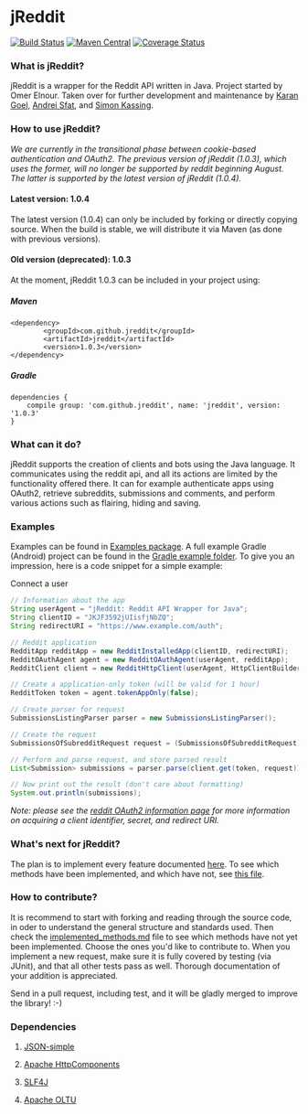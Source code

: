 jReddit
=====

[![Build Status](https://travis-ci.org/jReddit/jReddit.png?branch=master)](https://travis-ci.org/jReddit/jReddit)
[![Maven Central](https://maven-badges.herokuapp.com/maven-central/com.github.jreddit/jreddit/badge.svg?style=flat)](https://maven-badges.herokuapp.com/maven-central/com.github.jreddit/jreddit)
[![Coverage Status](https://coveralls.io/repos/jReddit/jReddit/badge.svg)](https://coveralls.io/r/jReddit/jReddit)

### What is jReddit?
jReddit is a wrapper for the Reddit API written in Java. Project started by Omer Elnour. Taken over for further development and maintenance by [Karan Goel](https://github.com/karan), [Andrei Sfat](https://github.com/sfat), and [Simon Kassing](https://github.com/snkas).

### How to use jReddit?
*We are currently in the transitional phase between cookie-based authentication and OAuth2. The previous version of jReddit (1.0.3), which uses the former, will no longer be supported by reddit beginning August. The latter is supported by the latest version of jReddit (1.0.4).*

#### Latest version: 1.0.4
The latest version (1.0.4) can only be included by forking or directly copying source. When the build is stable, we will distribute it via Maven (as done with previous versions).

#### Old version (deprecated): 1.0.3

At the moment, jReddit 1.0.3 can be included in your project using:

##### Maven
```
<dependency>
        <groupId>com.github.jreddit</groupId>
        <artifactId>jreddit</artifactId>
        <version>1.0.3</version>
</dependency>
```

##### Gradle
```
dependencies {
    compile group: 'com.github.jreddit', name: 'jreddit', version: '1.0.3'
}
```
### What can it do?
jReddit supports the creation of clients and bots using the Java language. It communicates using the reddit api, and all its actions are limited by the functionality offered there. It can for example authenticate apps using OAuth2, retrieve subreddits, submissions and comments, and perform various actions such as flairing, hiding and saving.

### Examples
Examples can be found in [Examples package](https://github.com/jReddit/jReddit/tree/master/src/main/java/examples). A full example Gradle (Android) project can be found in the [Gradle example folder](https://github.com/jReddit/jReddit/tree/master/examples/Jreddit-sample-project). To give you an impression, here is a code snippet for a simple example:

Connect a user
```java
// Information about the app
String userAgent = "jReddit: Reddit API Wrapper for Java";
String clientID = "JKJF3592jUIisfjNbZQ";
String redirectURI = "https://www.example.com/auth";

// Reddit application
RedditApp redditApp = new RedditInstalledApp(clientID, redirectURI);
RedditOAuthAgent agent = new RedditOAuthAgent(userAgent, redditApp);    
RedditClient client = new RedditHttpClient(userAgent, HttpClientBuilder.create().build());

// Create a application-only token (will be valid for 1 hour)
RedditToken token = agent.tokenAppOnly(false);

// Create parser for request
SubmissionsListingParser parser = new SubmissionsListingParser();

// Create the request
SubmissionsOfSubredditRequest request = (SubmissionsOfSubredditRequest) new SubmissionsOfSubredditRequest("programming", SubmissionSort.HOT).setLimit(100);

// Perform and parse request, and store parsed result
List<Submission> submissions = parser.parse(client.get(token, request));

// Now print out the result (don't care about formatting)
System.out.println(submissions);
```

*Note: please see the [reddit OAuth2 information page](https://github.com/reddit/reddit/wiki/OAuth2) for more information on acquiring a client identifier, secret, and redirect URI.*

### What's next for jReddit?
The plan is to implement every feature documented [here](http://www.reddit.com/dev/api). To see which methods have been implemented, and which have not, see [this file](https://github.com/karan/jReddit/blob/master/implemented_methods.md).

### How to contribute?
It is recommend to start with forking and reading through the source code, in oder to understand the general structure and standards used. Then check the [implemented_methods.md](https://github.com/karan/jReddit/blob/master/implemented_methods.md) file to see which methods have not yet been implemented. Choose the ones you'd like to contribute to. When you implement a new request, make sure it is fully covered by testing (via JUnit), and that all other tests pass as well. Thorough documentation of your addition is appreciated.

Send in a pull request, including test, and it will be gladly merged to improve the library! :-)

### Dependencies
1. [JSON-simple](http://code.google.com/p/json-simple/)

2. [Apache HttpComponents](https://hc.apache.org/)

3. [SLF4J](http://www.slf4j.org/)

4. [Apache OLTU](https://oltu.apache.org/)


